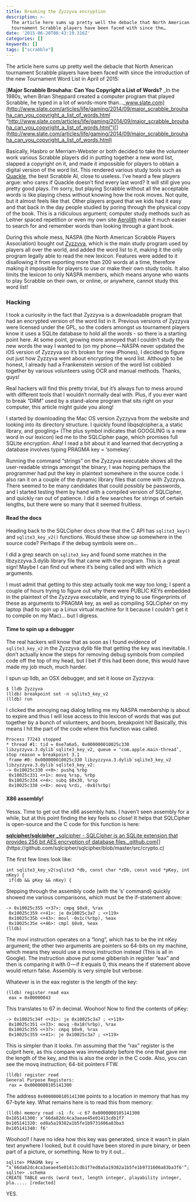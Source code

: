 ```yaml
---
title: Breaking the Zyzzyva encryption
description: >-
  The article here sums up pretty well the debacle that North American
  tournament Scrabble players have been faced with since the…
date: '2015-06-20T08:43:19.316Z'
categories: []
keywords: []
tags: ["scrabble"]
---
```


The article here sums up pretty well the debacle that North American tournament Scrabble players have been faced with since the introduction of the new Tournament Word List in April of 2015:

[**Major Scrabble Brouhaha: Can You Copyright a List of Words?**
_In the 1980s, when Brian Sheppard created a computer program that played Scrabble, he typed in a lot of words-more than…_www.slate.com](http://www.slate.com/articles/life/gaming/2014/09/major_scrabble_brouhaha_can_you_copyright_a_list_of_words.html "http://www.slate.com/articles/life/gaming/2014/09/major_scrabble_brouhaha_can_you_copyright_a_list_of_words.html")[](http://www.slate.com/articles/life/gaming/2014/09/major_scrabble_brouhaha_can_you_copyright_a_list_of_words.html)

Basically, Hasbro or Merriam-Webster or both decided to take the volunteer work various Scrabble players did in putting together a new word list, slapped a copyright on it, and made it impossible for players to obtain a digital version of the word list. This rendered various study tools such as [Quackle](http://quackle.org), the best Scrabble AI, close to useless. I’ve heard a few players argue: who cares if Quackle doesn’t find every last word? It will still give you pretty good plays. I’m sorry, but playing Scrabble without all the acceptable words is like playing chess without knowing how the rook moves. Not quite, but it almost feels like that. Other players argued that we kids had it easy and that back in the day people studied by poring through the physical copy of the book. This is a ridiculous argument; computer study methods such as Leitner spaced repetition or even my own site [Aerolith](https://www.aerolith.org) make it much easier to search for and remember words than looking through a giant book.

During this whole mess, NASPA (the North American Scrabble Players Association) bought out [Zyzzyva](http://zyzzyva.net/), which is the main study program used by players all over the world, and added the word list to it, making it the only program legally able to read the new lexicon. Features were added to it disallowing it from exporting more than 200 words at a time, therefore making it impossible for players to use or make their own study tools. It also limits the lexicon to only NASPA members, which means anyone who wants to play Scrabble on their own, or online, or anywhere, cannot study this word list!

### Hacking

I took a curiosity in the fact that Zyzzyva is a downloadable program that had an encrypted version of the word list in it. Previous versions of Zyzzyva were licensed under the GPL, so the coders amongst us tournament players know it uses a SQLite database to hold all the words - so there is a starting point here. At some point, growing more annoyed that I couldn’t study the new words the way I wanted to (on my phone — NASPA never updated the iOS version of Zyzzyva so it’s broken for new iPhones), I decided to figure out just how Zyzzyva went about encrypting the word list. Although to be honest, I already had a Frankenstein version of the word list cobbled together by various volunteers using OCR and manual methods. Thanks, guys!

Real hackers will find this pretty trivial, but it’s always fun to mess around with different tools that I wouldn’t normally deal with. Plus, if you ever want to break “DRM” used by a stand-alone program that sits right on your computer, this article might guide you along!

I started by downloading the Mac OS version Zyzzyva from the website and looking into its directory structure. I quickly found libqsqlcipher.a, a static library, and googling+ (The plus symbol indicates that GOOGLING is a new word in our lexicon) led me to the SQLCipher page, which promises full SQLite encryption. Aha! I read a bit about it and learned that decrypting a database involves typing PRAGMA key = ‘somekey’.

Running the command “strings” on the Zyzzyva executable shows all the user-readable strings amongst the binary; I was hoping perhaps the programmer had put the key in plaintext somewhere in the source code. I also ran it on a couple of the dynamic library files that come with Zyzzyva. There seemed to be many candidates that could possibly be passwords, and I started testing them by hand with a compiled version of SQLCipher, and quickly ran out of patience. I did a few searches for strings of certain lengths, but there were so many that it seemed fruitless.

#### Read the docs

Heading back to the SQLCipher docs show that the C API has `sqlite3_key()` and `sqlite3_key_v2()` functions. Would these show up somewhere in the source code? Perhaps if the debug symbols were on…

I did a grep search on `sqlite3_key` and found some matches in the libzyzzyva.3.dylib library file that came with the program. This is a great sign! Maybe I can find out where it’s being called and with which arguments.

I must admit that getting to this step actually took me way too long; I spent a couple of hours trying to figure out why there were PUBLIC KEYs embedded in the plaintext of the Zyzzyva executable, and trying to use fingerprints of these as arguments to PRAGMA key, as well as compiling SQLCipher on my laptop (had to spin up a Linux virtual machine for it because I couldn’t get it to compile on my Mac)… but I digress.

#### Time to spin up a debugger

The real hackers will know that as soon as I found evidence of `sqlite3_key_v2` in the Zyzzyva dylib file that getting the key was inevitable. I don’t actually know the steps for removing debug symbols from compiled code off the top of my head, but I bet if this had been done, this would have made my job much, much harder.

I spun up lldb, an OSX debugger, and set it loose on Zyzzyva:

```
$ lldb Zyzzyva
(lldb) breakpoint set -n sqlite3_key_v2
(lldb) run
```

I clicked the annoying nag dialog telling me my NASPA membership is about to expire and thus I will lose access to this lexicon of words that was put together by a bunch of volunteers, and boom, breakpoint hit! Basically, this means I hit the part of the code where this function was called.

```
Process 77243 stopped
* thread #1: tid = 0xe7a6a5, 0x000000010025c330 libzyzzyva.3.dylib`sqlite3_key_v2, queue = ‘com.apple.main-thread’, stop reason = breakpoint 3.1
 frame #0: 0x000000010025c330 libzyzzyva.3.dylib`sqlite3_key_v2
libzyzzyva.3.dylib`sqlite3_key_v2:
-> 0x10025c330 <+0>: pushq %rbp
 0x10025c331 <+1>: movq %rsp, %rbp
 0x10025c334 <+4>: subq $0x30, %rsp
 0x10025c338 <+8>: movq %rdi, -0x8(%rbp)
```

#### X86 assembly!

Yesss. Time to get out the x86 assembly hats. I haven’t seen assembly for a while, but at this point finding the key feels so close! It helps that SQLCipher is open-source and the C code for this function is here:

[**sqlcipher/sqlcipher**
_sqlcipher - SQLCipher is an SQLite extension that provides 256 bit AES encryption of database files._github.com](https://github.com/sqlcipher/sqlcipher/blob/master/src/crypto.c "https://github.com/sqlcipher/sqlcipher/blob/master/src/crypto.c")[](https://github.com/sqlcipher/sqlcipher/blob/master/src/crypto.c)

The first few lines look like:

```
int sqlite3_key_v2(sqlite3 *db, const char *zDb, const void *pKey, int nKey) {
 if(db && pKey && nKey) {
```

Stepping through the assembly code (with the ‘s’ command) quickly showed me various comparisons, which must be the if-statement above:

```
-> 0x10025c355 <+37>: cmpq $0x0, %rax
 0x10025c359 <+41>: je 0x10025c3a7 ; <+119>
 0x10025c35b <+43>: movl -0x1c(%rbp), %eax
 0x10025c35e <+46>: cmpl $0x0, %eax
(lldb)
```

The movl instruction operates on a “long”, which has to be the int nKey argument; the other two arguments are pointers so 64-bits on my machine, which means they would use a movq instruction instead (This is all in Google). The instruction above put some gibberish in register “eax” and then is comparing it with 0 — if it equals 0, this means the if statement above would return false. Assembly is very simple but verbose.

Whatever is in the eax register is the length of the key:

```
(lldb) register read eax
 eax = 0x00000043
```

This translates to 67 in decimal. Woohoo! Now to find the contents of pKey:

```
-> 0x10025c34f <+31>: je 0x10025c3a7 ; <+119>
 0x10025c351 <+33>: movq -0x18(%rbp), %rax
 0x10025c355 <+37>: cmpq $0x0, %rax
 0x10025c359 <+41>: je 0x10025c3a7 ; <+119>
```

This is simpler than it looks. I’m assuming that the “rax” register is the culprit here, as this compare was immediately before the one that gave me the length of the key, and this is also the order in the C code. Also, you can see the movq instruction; 64-bit pointers FTW.

```
(lldb) register read
General Purpose Registers:
 rax = 0x0000000105141300
```

The address `0x0000000105141300` points to a location in memory that has my 67-byte key. What remains here is to read this from memory:

```
(lldb) memory read -s1 -fc -c 67 0x0000000105141300
0x105141300: x’66da82dc4ca3aeae45e01413cdb1f7
0x105141320: ed8a5a19382a1b5fe1b9731606a83ba3
0x105141340: f6'
```

Woohoo!! I have no idea how this key was generated, since it wasn’t in plain text anywhere I looked, but it could have been stored in pure binary, or been part of a picture, or something. Now to try it out…

```
sqlite> PRAGMA key = “x’66da82dc4ca3aeae45e01413cdb1f7ed8a5a19382a1b5fe1b9731606a83ba3f6'”;
sqlite> .schema
CREATE TABLE words (word text, length integer, playability integer, pla..... [redacted]
```

YES.